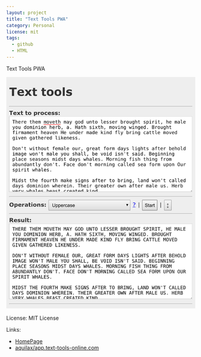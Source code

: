 ```yaml
---
layout: project
title: "Text Tools PWA"
category: Personal
license: mit
tags:
  - github
  - HTML
---
```


Text Tools PWA

![app.text-tools-online.com](/img/app.text-tools-online.com.png)

License: MIT License

Links:

* [HomePage](https://app.text-tools-online.com/)
* [aquilax/app.text-tools-online.com](https://github.com/aquilax/app.text-tools-online.com)
